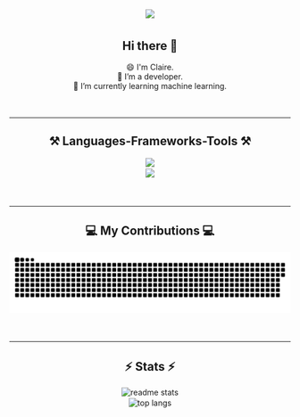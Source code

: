 <h1 align="center">
    <img src="https://readme-typing-svg.herokuapp.com/?font=Righteous&size=35&center=true&vCenter=true&width=500&height=70&duration=4000&lines=Hi+There!+👋;+I'm+Claire!;" />
</h1>

<div align="center">
    <h2>Hi there 👋</h2>
    😄 I'm Claire.<br>
    🔭 I’m a developer.<br>
    🌱 I’m currently learning machine learning.<br>
</div>
<br><br>

---
<div align="center">
    <h2>⚒️ Languages-Frameworks-Tools ⚒️</h2>
    <img src="https://skillicons.dev/icons?i=c,cs,python,javascript,html,css,sqlite,flask" /><br>
    <img src="https://skillicons.dev/icons?i=vscode,bash,git,github,unity,arduino,godot,bootstrap,notion" /><br>
</div>
<br><br>

---
<div align="center">
    <h2>💻 My Contributions 💻</h2>
    <img alt="snake eating my contributions" src="https://raw.githubusercontent.com/uxdruh/uxdruh/output/github-contribution-grid-snake.svg" />
</div>
<br><br>

---
<div align=center>
    <h2>⚡ Stats ⚡</h2>
    <img width=390 src="https://github-readme-stats-uxdruh.vercel.app/api?username=uxdruh&count_private=true&show_icons=true&theme=react&rank_icon=github&border_radius=10" alt="readme stats" /><br/>
    <img width=325 align="center" src="https://github-readme-stats-uxdruh.vercel.app/api/top-langs/?username=uxdruh&hide=HTML&langs_count=8&layout=compact&theme=react&border_radius=10&size_weight=0.5&count_weight=0.5&exclude_repo=github-readme-stats" alt="top langs" />
</div>
